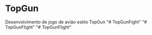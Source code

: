 # TopGun
Desenvolvimento de jogo de avião estilo TopGun
"# TopGunFight" 
"# TopGunFlight" 
"# TopGunFlight" 
